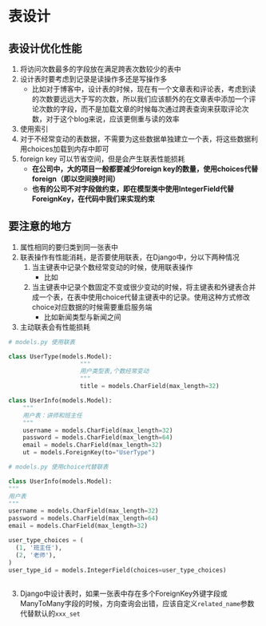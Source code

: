 # 表设计

## 表设计优化性能
1. 将访问次数最多的字段放在满足跨表次数较少的表中
2. 设计表时要考虑到记录是读操作多还是写操作多
	- 比如对于博客中，设计表的时候，现在有一个文章表和评论表，考虑到读的次数要远远大于写的次数，所以我们应该额外的在文章表中添加一个评论次数的字段，而不是加载文章的时候每次通过跨表查询来获取评论次数，对于这个blog来说，应该更侧重与读的效率
3. 使用索引
4. 对于不经常变动的表数据，不需要为这些数据单独建立一个表，将这些数据利用choices加载到内存中即可
5. foreign key 可以节省空间，但是会产生联表性能损耗
	- **在公司中，大的项目一般都要减少foreign key的数量，使用choices代替foreign（即以空间换时间）**
	- **也有的公司不对字段做约束，即在模型类中使用IntegerField代替ForeignKey，在代码中我们来实现约束**


## 要注意的地方
1. 属性相同的要归类到同一张表中
2. 联表操作有性能消耗，是否要使用联表，在Django中，分以下两种情况
	1. 当主键表中记录个数经常变动的时候，使用联表操作
		- 比如
	2. 当主键表中记录个数固定不变或很少变动的时候，将主键表和外键表合并成一个表，在表中使用choice代替主键表中的记录。使用这种方式修改choice对应数据的时候需要重启服务端
		- 比如新闻类型与新闻之间
3. 主动联表会有性能损耗

```python
# models.py 使用联表

class UserType(models.Model):
					"""
					用户类型表,个数经常变动
					"""
					title = models.CharField(max_length=32)

class UserInfo(models.Model):
	"""
	用户表：讲师和班主任
	"""
	username = models.CharField(max_length=32)
	password = models.CharField(max_length=64)
	email = models.CharField(max_length=32)
	ut = models.ForeignKey(to="UserType")
```


```python
# models.py 使用choice代替联表

class UserInfo(models.Model):
"""
用户表
"""
username = models.CharField(max_length=32)
password = models.CharField(max_length=64)
email = models.CharField(max_length=32)

user_type_choices = (
  (1, '班主任'),
  (2, '老师'),
)
user_type_id = models.IntegerField(choices=user_type_choices)
		
```

3. Django中设计表时，如果一张表中存在多个ForeignKey外键字段或ManyToMany字段的时候，方向查询会出错，应该自定义`related_name`参数代替默认的`xxx_set`


